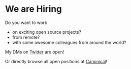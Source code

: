 # We are Hiring

Do you want to work

- on exciting open source projects?
- from remote?
- with some awesome colleagues from around the world?

My DMs on [Twitter](https://twitter.com/jugmac00) are open!

Or directly browse all open positions at [Canonical](https://grnh.se/5d948ffe1us)!
